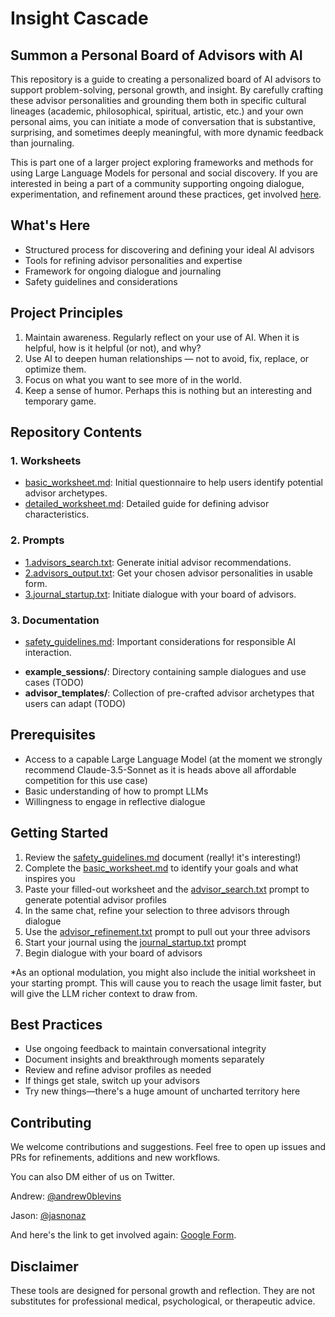 # Insight Cascade

## Summon a Personal Board of Advisors with AI

This repository is a guide to creating a personalized board of AI advisors to support problem-solving, personal growth, and insight. By carefully crafting these advisor personalities and grounding them both in specific cultural lineages (academic, philosophical, spiritual, artistic, etc.) and your own personal aims, you can initiate a mode of conversation that is substantive, surprising, and sometimes deeply meaningful, with more dynamic feedback than journaling.

This is part one of a larger project exploring frameworks and methods for using Large Language Models for personal and social discovery. If you are interested in being a part of a community supporting ongoing dialogue, experimentation, and refinement around these practices, get involved [here](https://forms.gle/svMNnjJjJdFUjQ9L8).

## What's Here

* Structured process for discovering and defining your ideal AI advisors
* Tools for refining advisor personalities and expertise
* Framework for ongoing dialogue and journaling
* Safety guidelines and considerations

## Project Principles

1. Maintain awareness. Regularly reflect on your use of AI. When it is helpful, how is it helpful (or not), and why? 
2. Use AI to deepen human relationships — not to avoid, fix, replace, or optimize them.
3. Focus on what you want to see more of in the world.
4. Keep a sense of humor. Perhaps this is nothing but an interesting and temporary game.

## Repository Contents

### 1. Worksheets

- [basic_worksheet.md](Worksheets/basic_worksheet.md): Initial questionnaire to help users identify potential advisor archetypes.
- [detailed_worksheet.md](Worksheets/detailed_worksheet.md): Detailed guide for defining advisor characteristics.

### 2. Prompts

- [1.advisors_search.txt](Prompts/1.advisors_search.txt): Generate initial advisor recommendations.
- [2.advisors_output.txt](Prompts/2.advisors_output.txt): Get your chosen advisor personalities in usable form.
- [3.journal_startup.txt](Prompts/3.journal_startup.txt): Initiate dialogue with your board of advisors.

### 3. Documentation

- [safety_guidelines.md](safety_guidelines.md): Important considerations for responsible AI interaction.
* **example_sessions/**: Directory containing sample dialogues and use cases (TODO)
* **advisor_templates/**: Collection of pre-crafted advisor archetypes that users can adapt (TODO)

## Prerequisites

* Access to a capable Large Language Model (at the moment we strongly recommend Claude-3.5-Sonnet as it is heads above all affordable competition for this use case)
* Basic understanding of how to prompt LLMs
* Willingness to engage in reflective dialogue

## Getting Started

1. Review the [safety_guidelines.md](safety_guidelines.md) document (really! it's interesting!)
2. Complete the [basic_worksheet.md](Worksheets/basic_worksheet.md) to identify your goals and what inspires you 
3. Paste your filled-out worksheet and the [advisor_search.txt](Prompts/1.advisors_search.txt) prompt to generate potential advisor profiles  
4. In the same chat, refine your selection to three advisors through dialogue  
5. Use the [advisor_refinement.txt](Prompts/2.advisors_output.txt) prompt to pull out your three advisors  
6. Start your journal using the [journal_startup.txt](Prompts/3.journal_startup.txt) prompt  
7. Begin dialogue with your board of advisors

*As an optional modulation, you might also include the initial worksheet in your starting prompt. This will cause you to reach the usage limit faster, but will give the LLM richer context to draw from.

## Best Practices

* Use ongoing feedback to maintain conversational integrity
* Document insights and breakthrough moments separately
* Review and refine advisor profiles as needed
* If things get stale, switch up your advisors
* Try new things—there's a huge amount of uncharted territory here

## Contributing

We welcome contributions and suggestions. Feel free to open up issues and PRs for refinements, additions and new workflows. 

You can also DM either of us on Twitter. 

Andrew: [@andrew0blevins](https://twitter.com/andrew0blevins)

Jason: [@jasnonaz](https://twitter.com/jasnonaz)

And here's the link to get involved again: [Google Form](https://forms.gle/svMNnjJjJdFUjQ9L8).

## Disclaimer

These tools are designed for personal growth and reflection. They are not substitutes for professional medical, psychological, or therapeutic advice.